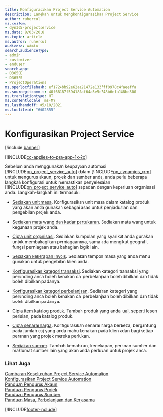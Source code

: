 ```yaml
---
title: Konfigurasikan Project Service Automation
description: Langkah untuk mengkonfigurasikan Project Service
author: ruhercul
ms.custom:
- dyn365-projectservice
ms.date: 8/03/2018
ms.topic: article
ms.author: ruhercul
audience: Admin
search.audienceType:
- admin
- customizer
- enduser
search.app:
- D365CE
- D365PS
- ProjectOperations
ms.openlocfilehash: ef1724bb92e62ae21472e133fff0978c4faeeffa
ms.sourcegitcommit: 40f68387f594180af64a5e5c748b6efa188bd300
ms.translationtype: HT
ms.contentlocale: ms-MY
ms.lasthandoff: 05/10/2021
ms.locfileid: "6002855"
---
```

# <a name="configure-project-service"></a>Konfigurasikan Project Service

[!include [banner](../includes/psa-now-project-operations.md)]

[!INCLUDE[cc-applies-to-psa-app-1x-2x](../includes/cc-applies-to-psa-app-1x-2x.md)]

Sebelum anda menggunakan keupayaan automasi [!INCLUDE[pn_project_service_auto](../includes/pn-project-service-auto.md)] dalam [!INCLUDE[pn_dynamics_crm](../includes/pn-dynamics-crm.md)] untuk mengurus akaun, projek dan sumber anda, anda perlu beberapa langkah konfigurasi untuk memastikan penyelesaian [!INCLUDE[pn_project_service_auto](../includes/pn-project-service-auto.md)] sepadan dengan keperluan organisasi anda. Langkah-langkah ini termasuk:  
  
-   [Sediakan unit masa](../psa/set-up-time-units.md). Konfigurasikan unit masa dalam katalog produk yang akan anda gunakan sebagai asas untuk penjadualan dan pengebilan projek anda.  
  
-   [Sediakan mata wang dan kadar pertukaran](../psa/set-up-currencies-exchange-rates.md). Sediakan mata wang untuk kegunaan projek anda.  
  
-   [Cipta unit organisasi](../psa/create-organizational-units.md). Sediakan kumpulan yang syarikat anda gunakan untuk membahagikan perniagaannya, sama ada mengikut geografi, fungsi perniagaan atau bahagian logik lain.  
  
-   [Sediakan kekerapan invois](../psa/set-up-invoice-frequencies.md). Sediakan tempoh masa yang anda mahu gunakan untuk pengebilan klien anda.  
  
-   [Konfigurasikan kategori transaksi](../psa/configure-transaction-categories.md). Sediakan kategori transaksi yang perunding anda boleh kenakan caj perbelanjaan boleh dibilkan dan tidak boleh dibilkan padanya.  
  
-   [Konfigurasikan kategori perbelanjaan](../psa/configure-expense-categories.md). Sediakan kategori yang perunding anda boleh kenakan caj perbelanjaan boleh dibilkan dan tidak boleh dibilkan padanya.  
  
-   [Cipta item katalog produk](../psa/create-product-catalog-items.md). Tambah produk yang anda jual, seperti lesen perisian, pada katalog produk.  
  
-   [Cipta senarai harga](../psa/create-price-list.md). Konfigurasikan senarai harga berbeza, bergantung pada jumlah caj yang anda mahu kenakan pada klien adan bagi setiap peranan yang projek mereka perlukan.  
  
-   [Sediakan sumber](../psa/set-up-resources.md). Tambah kemahiran, kecekapan, peranan sumber dan maklumat sumber lain yang akan anda perlukan untuk projek anda.  
  
### <a name="see-also"></a>Lihat Juga  
 [Gambaran Keseluruhan Project Service Automation](../psa/overview.md)   
 [Konfigurasikan Project Service Automation](../psa/configure.md)   
 [Panduan Pengurus Akaun](../psa/account-manager-guide.md)   
 [Panduan Pengurus Projek](../psa/project-manager-guide.md)   
 [Panduan Pengurus Sumber](../psa/resource-manager-guide.md)   
 [Panduan Masa, Perbelanjaan dan Kerjasama](../psa/time-expense-collaboration-guide.md)


[!INCLUDE[footer-include](../includes/footer-banner.md)]